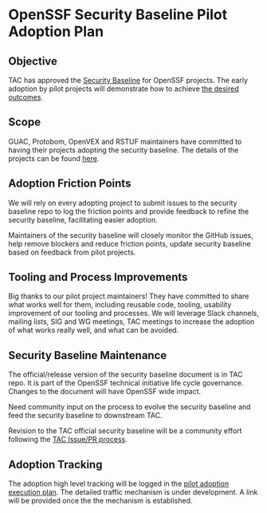 # OpenSSF Security Baseline Pilot Adoption Plan

## Objective
TAC has approved the [Security Baseline](https://github.com/ossf/tac/blob/main/process/security_baseline.md) for OpenSSF projects. 
The early adoption by pilot projects will demonstrate how to achieve [the desired outcomes](https://github.com/ossf/tac/blob/main/process/security_baseline.md#success-criteria). 

## Scope
GUAC, Protobom, OpenVEX and RSTUF maintainers have committed to having their projects adopting the security baseline. The details of the projects can be found [here](https://github.com/ossf/security-baseline/blob/4cd2bd5a771dfaee94c8d1c527547f7f5eec0ce9/README.md#openssf-security-baseline-adoption-pilot-projects).

## Adoption Friction Points 
We will rely on every adopting project to submit issues to the security baseline repo to log the friction points and provide feedback to refine the security baseline, facilitating easier adoption. 

Maintainers of the security baseline will closely monitor the GitHub issues, help remove blockers and reduce friction points, update security baseline based on feedback from pilot projects.   

## Tooling and Process Improvements
Big thanks to our pilot project maintainers! They have committed to share what works well for them, including reusable code, tooling, usability improvement of our tooling and processes. 
We will leverage Slack channels, mailing lists, SIG and WG meetings, TAC meetings to increase the adoption of what works really well, and what can be avoided. 

## Security Baseline Maintenance 
The official/release version of the security baseline document is in TAC repo. It is part of the OpenSSF technical initiative life cycle governance. Changes to the document will have OpenSSF wide impact. 

Need community input on the process to evolve the security baseline and feed the security baseline to downstream TAC. 

Revision to the TAC official security baseline will be a community effort following the [TAC Issue/PR process](https://github.com/ossf/tac/blob/main/process/TAC-Decision-Process.md#issuepull-request-types). 

## Adoption Tracking
The adoption high level tracking will be logged in the [pilot adoption execution plan](https://docs.google.com/spreadsheets/d/16YYsJDu1Xw_G3hUVnMiQ9sdvbWoBBt_pHLiVFsYNHVg/edit?gid=1333945810#gid=1333945810). 
The detailed traffic mechanism is under development. A link will be provided once the the mechanism is established.



